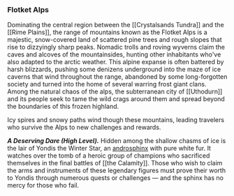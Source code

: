 ### Flotket Alps

Dominating the central region between the [[Crystalsands Tundra]] and the [[Rime Plains]], the range of mountains known as the Flotket Alps is a majestic, snow-covered land of scattered pine trees and rough slopes that rise to dizzyingly sharp peaks. Nomadic trolls and roving wyverns claim the caves and alcoves of the mountainsides, hunting other inhabitants who've also adapted to the arctic weather. This alpine expanse is often battered by harsh blizzards, pushing some denizens underground into the maze of ice caverns that wind throughout the range, abandoned by some long-forgotten society and turned into the home of several warring frost giant clans. Among the natural chaos of the alps, the subterranean city of [[Uthodurn]] and its people seek to tame the wild crags around them and spread beyond the boundaries of this frozen highland.

Icy spires and snowy paths wind though these mountains, leading travelers who survive the Alps to new challenges and rewards.

_**A Deserving Dare (High Level).**_ Hidden among the shallow chasms of ice is the lair of Yondis the Winter Star, an [androsphinx](https://www.dndbeyond.com/monsters/androsphinx) with pure white fur. It watches over the tomb of a heroic group of champions who sacrificed themselves in the final battles of [[the Calamity]]. Those who wish to claim the arms and instruments of these legendary figures must prove their worth to Yondis through numerous quests or challenges — and the sphinx has no mercy for those who fail.